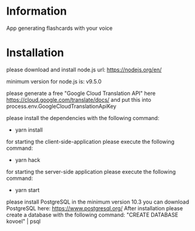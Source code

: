 # Information
App generating flashcards with your voice

# Installation

please download and install node.js
url: https://nodejs.org/en/

minimum version for node.js is: v9.5.0


please generate a free "Google Cloud Translation API" 
here https://cloud.google.com/translate/docs/ and 
put this into process.env.GoogleCloudTranslationApiKey


please install the dependencies with the following command:
- yarn install

for starting the client-side-application please execute the
following command:
- yarn hack

for starting the server-side application please execute the 
following command:
- yarn start

please install PostgreSQL in the minimum version 10.3
you can download PostgreSQL here:
https://www.postgresql.org/
After installation please create a database with the
following command:
"CREATE DATABASE kovoel" | psql

